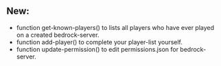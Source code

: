 ## New:
- function get-known-players() to lists all players who have ever played on a created bedrock-server.
- function add-player() to complete your player-list yourself.
- function update-permission() to edit permissions.json for bedrock-server.